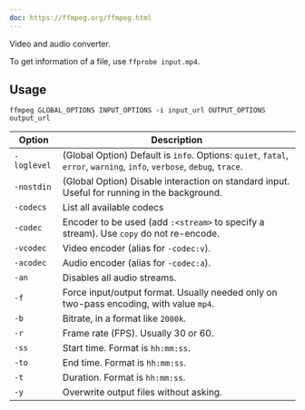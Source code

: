 ```yaml
---
doc: https://ffmpeg.org/ffmpeg.html
---
```


Video and audio converter.

To get information of a file,
use `ffprobe input.mp4`.

## Usage

```shell
ffmpeg GLOBAL_OPTIONS INPUT_OPTIONS -i input_url OUTPUT_OPTIONS output_url
```

| Option | Description |
| --- | --- |
| `-loglevel` | (Global Option) Default is `info`. Options: `quiet`, `fatal`, `error`, `warning`, `info`, `verbose`, `debug`, `trace`. |
| `-nostdin` | (Global Option) Disable interaction on standard input. Useful for running in the background. |
| `-codecs` | List all available codecs |
| `-codec` | Encoder to be used (add `:<stream>` to specify a stream). Use `copy` do not re-encode. |
| `-vcodec` | Video encoder (alias for `-codec:v`). |
| `-acodec` | Audio encoder (alias for `-codec:a`). |
| `-an` | Disables all audio streams. |
| `-f` | Force input/output format. Usually needed only on two-pass encoding, with value `mp4`. |
| `-b` | Bitrate, in a format like `2000k`. |
| `-r` | Frame rate (FPS). Usually 30 or 60. |
| `-ss` | Start time. Format is `hh:mm:ss`. |
| `-to` | End time. Format is `hh:mm:ss`. |
| `-t` | Duration. Format is `hh:mm:ss`. |
| `-y` | Overwrite output files without asking. |
